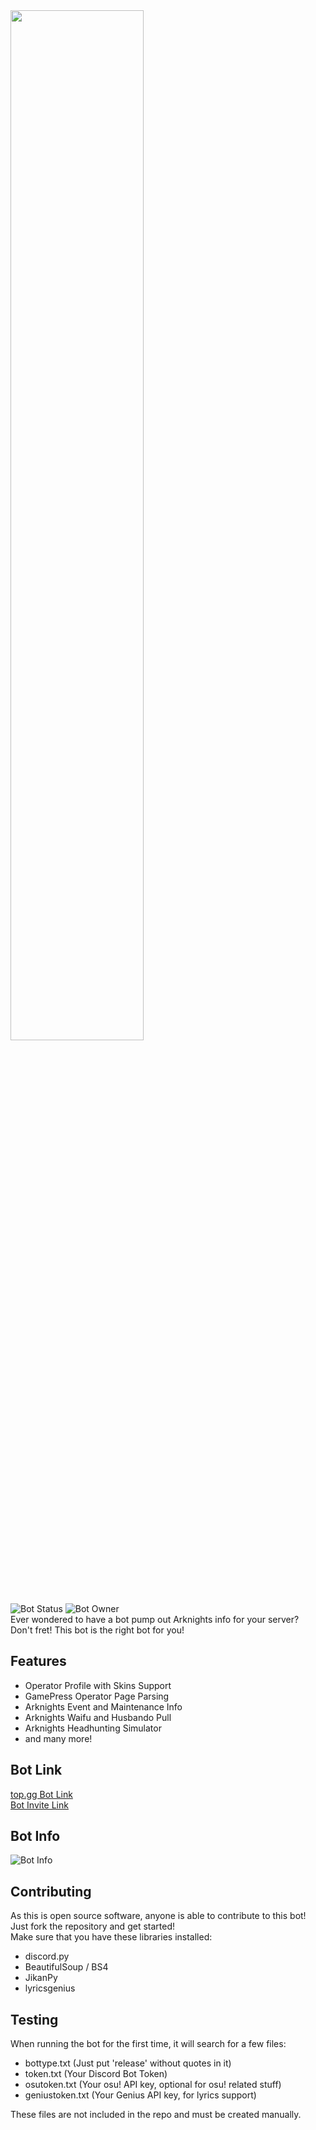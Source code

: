 <img src="https://img.ezz.moe/0722/13-28-41.png" width="65%" height="65%">  

![Bot Status](https://top.gg/api/widget/status/721022151490011156.svg) ![Bot Owner](https://top.gg/api/widget/owner/721022151490011156.svg)  
Ever wondered to have a bot pump out Arknights info for your server?  
Don't fret! This bot is the right bot for you!

## Features
- Operator Profile with Skins Support
- GamePress Operator Page Parsing
- Arknights Event and Maintenance Info
- Arknights Waifu and Husbando Pull
- Arknights Headhunting Simulator
- and many more! 

## Bot Link
[top.gg Bot Link](https://top.gg/bot/721022151490011156)  
[Bot Invite Link](https://discord.com/api/oauth2/authorize?client_id=721022151490011156&permissions=8&scope=bot)

## Bot Info
![Bot Info](https://top.gg/api/widget/721022151490011156.svg)
  

## Contributing
As this is open source software, anyone is able to contribute to this bot!  
Just fork the repository and get started!  
Make sure that you have these libraries installed:
- discord.py
- BeautifulSoup / BS4
- JikanPy
- lyricsgenius

## Testing
When running the bot for the first time, it will search for a few files:
- bottype.txt (Just put 'release' without quotes in it)
- token.txt (Your Discord Bot Token)
- osutoken.txt (Your osu! API key, optional for osu! related stuff)
- geniustoken.txt (Your Genius API key, for lyrics support)  

These files are not included in the repo and must be created manually.

